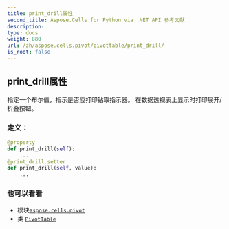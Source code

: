 ```yaml
---
title: print_drill属性
second_title: Aspose.Cells for Python via .NET API 参考文献
description:
type: docs
weight: 880
url: /zh/aspose.cells.pivot/pivottable/print_drill/
is_root: false
---
```

## print_drill属性

指定一个布尔值，指示是否应打印钻取指示器。
在数据透视表上显示时打印展开/折叠按钮。
### 定义：
```python
@property
def print_drill(self):
    ...
@print_drill.setter
def print_drill(self, value):
    ...
```

### 也可以看看
* 模块[`aspose.cells.pivot`](../../)
* 类 [`PivotTable`](/cells/python-net/zh/aspose.cells.pivot/pivottable)
